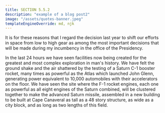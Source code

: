 ```yaml
---
title: SECTION 5.5.2
description: "example of a blog post2"
image: "/assets/quotes-banner.jpeg"
templateEngineOverride: md, njk
---
```


It is for these reasons that I regard the decision last year to shift our efforts in space from low to high gear as among the most important decisions that will be made during my incumbency in the office of the Presidency.


In the last 24 hours we have seen facilities now being created for the greatest and most complex exploration in man's history. We have felt the ground shake and the air shattered by the testing of a Saturn C-1 booster rocket, many times as powerful as the Atlas which launched John Glenn, generating power equivalent to 10,000 automobiles with their accelerators on the floor. We have seen the site where the F-1 rocket engines, each one as powerful as all eight engines of the Saturn combined, will be clustered together to make the advanced Saturn missile, assembled in a new building to be built at Cape Canaveral as tall as a 48 story structure, as wide as a city block, and as long as two lengths of this field.